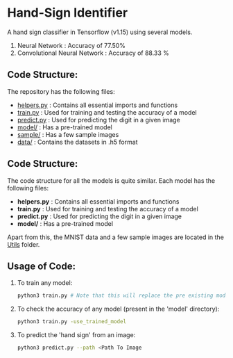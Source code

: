 # Hand-Sign Identifier

A hand sign classifier in Tensorflow (v1.15) using several models.

1. Neural Network : Accuracy of 77.50%
2. Convolutional Neural Network : Accuracy of 88.33 %

## Code Structure:

The repository has the following files:

- [helpers.py](https://github.com/nirajmahajan/Hand-Sign-Recognition/blob/master/helpers.py) : Contains all essential imports and functions
- [train.py](https://github.com/nirajmahajan/Hand-Sign-Recognition/blob/master/train.py) : Used for training and testing the accuracy of a model
- [predict.py](https://github.com/nirajmahajan/Hand-Sign-Recognition/blob/master/predict.py) : Used for predicting the digit in a given image
- [model/](https://github.com/nirajmahajan/Hand-Sign-Recognition/tree/master/model) : Has a pre-trained model
- [sample/](https://github.com/nirajmahajan/Hand-Sign-Recognition/tree/master/sample) : Has a few sample images
- [data/](https://github.com/nirajmahajan/Hand-Sign-Recognition/tree/master/data) : Contains the datasets in .h5 format

## Code Structure:

The code structure for all the models is quite similar. Each model has the following files:

- **helpers.py** : Contains all essential imports and functions
- **train.py** : Used for training and testing the accuracy of a model
- **predict.py** : Used for predicting the digit in a given image
- **model/** : Has a pre-trained model

Apart from this, the MNIST data and a few sample images are located in the [Utils](https://github.com/nirajmahajan/Digit-Recognition/tree/master/utils) folder.

## Usage of Code:

1. To train any model:

   ```bash
   python3 train.py # Note that this will replace the pre existing model
   ```

2. To check the accuracy of any model (present in the 'model' directory):

   ```bash
   python3 train.py -use_trained_model
   ```

3. To predict the 'hand sign' from an image:

   ```bash
   python3 predict.py --path <Path To Image
   ```
